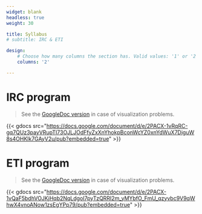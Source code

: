 ```yaml
---
widget: blank
headless: true
weight: 30

title: Syllabus
# subtitle: IRC & ETI

design:
    # Choose how many columns the section has. Valid values: '1' or '2'.
    columns: '2'

---
```


# IRC program

> See the [GoogleDoc version](https://docs.google.com/document/d/1R9TXBsOMy5-0yN8kzfBl0BRTGIjhL8JOhFez8VuCFn4/edit?usp=sharing) in case of visualization problems.

{{< gdocs src="https://docs.google.com/document/d/e/2PACX-1vRqRC-gq7QUz3payVRupTI73OJLJOdFfyZxXnYhokpBconWcYZ0xnYdWuX7DiguW8s4OHKlk7GAyV2u/pub?embedded=true" >}}

# ETI program

> See the [GoogleDoc version](https://docs.google.com/document/d/1BwFCh4EN6NGZv_MTOBduAv5shDkAqTcXbg7G0KtljLY/edit?usp=sharing) in case of visualization problems.


{{< gdocs src="https://docs.google.com/document/d/e/2PACX-1vQaF5bdhVOJKjHqb2NqLdgoI7pyTzQRRI2m_yMYbfO_FmU_qzyvbc9V9qWhwX4vnoANow1zsEgYPp79/pub?embedded=true" >}}
